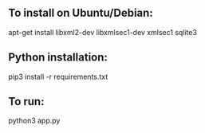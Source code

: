 ## To install on Ubuntu/Debian:
apt-get install libxml2-dev libxmlsec1-dev xmlsec1 sqlite3<br>

## Python installation:
pip3 install -r requirements.txt

## To run:
python3 app.py